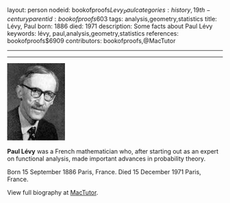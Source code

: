 layout: person
nodeid: bookofproofs$Levy_Paul
categories: history,19th-century
parentid: bookofproofs$603
tags: analysis,geometry,statistics
title: Lévy, Paul
born: 1886
died: 1971
description: Some facts about Paul Lévy
keywords: lévy, paul,analysis,geometry,statistics
references: bookofproofs$6909
contributors: bookofproofs,@MacTutor

---


---

![Levy_Paul.jpg](https://github.com/bookofproofs/bookofproofs.github.io/blob/main/_sources/_assets/images/portraits/Levy_Paul.jpg?raw=true)

**Paul Lévy** was a French mathematician who, after starting out as an expert on functional analysis, made important advances in probability theory.

Born 15 September 1886 Paris, France. Died 15 December 1971 Paris, France.


View full biography at [MacTutor](https://mathshistory.st-andrews.ac.uk/Biographies/Levy_Paul/).